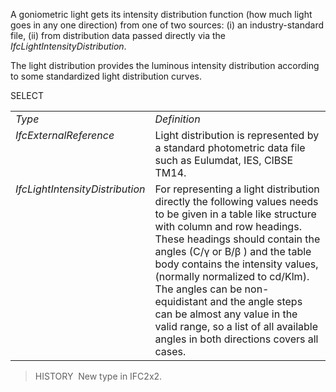 A goniometric light gets its intensity distribution function (how much light goes in any one direction) from one of two sources: (i) an industry-standard file, (ii) from distribution data passed directly via the _IfcLightIntensityDistribution_.

The light distribution provides the luminous intensity distribution according to some standardized light distribution curves.

SELECT

<table> 
		<tr> 
		  <td><em>Type</em></td> 
		  <td><em>Definition</em></td> 
		</tr> 
		<tr> 
		  <td valign="top"><em>IfcExternalReference</em></td> 
		  <td valign="top">Light distribution is represented by a standard photometric data file such as Eulumdat, IES, CIBSE TM14. </td> 
		</tr> 
		<tr> 
		  <td valign="top"><em>IfcLightIntensityDistribution</em></td> 
		  <td valign="top">For representing a light distribution directly the
			 following values needs to be given in a table like structure with column and
			 row headings. These headings should contain the angles (C/&#947; or B/&#946; )
			 and the table body contains the intensity values, (normally normalized to
			 cd/Klm). The angles can be non- equidistant and the angle steps can be almost
			 any value in the valid range, so a list of all available angles in both
			 directions covers all cases. </td> 
		</tr> 
	 </table>

> HISTORY&nbsp; New type in IFC2x2.